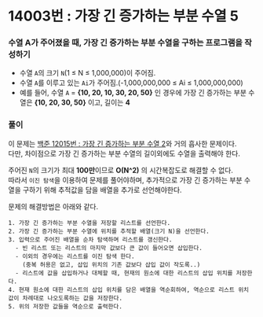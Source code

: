 # 14003번 : 가장 긴 증가하는 부분 수열 5
### 수열 A가 주어졌을 때, 가장 긴 증가하는 부분 수열을 구하는 프로그램을 작성하기
- 수열 `A`의 크기 `N`(1 ≤ N ≤ 1,000,000)이 주어짐.
- 수열 `A`를 이루고 있는 `Ai`가 주어짐.(-1,000,000,000 ≤ Ai ≤ 1,000,000,000)
- 예를 들어, 수열 `A` = **{10, 20, 10, 30, 20, 50}** 인 경우에 가장 긴 증가하는 부분 수열은 **{10, 20, 30, 50}** 이고, 길이는 **4**
### 풀이
이 문제는 [백준 12015번 : 가장 긴 증가하는 부분 수열 2](https://github.com/sjunh812/algorithm/blob/master/%EB%B0%B1%EC%A4%80/%EC%9D%B4%EC%A7%84%20%ED%83%90%EC%83%89/12015%EB%B2%88.%20%EA%B0%80%EC%9E%A5%20%EA%B8%B4%20%EC%A6%9D%EA%B0%80%ED%95%98%EB%8A%94%20%EB%B6%80%EB%B6%84%20%EC%88%98%EC%97%B4%202/Main.java)와 거의 흡사한 문제이다.  
다만, 차이점으로 가장 긴 증가하는 부분 수열의 길이외에도 수열을 출력해야 한다.  

주어진 `N`의 크기가 최대 **100만**이므로 **O(N^2)** 의 시간복잡도로 해결할 수 없다.  
따라서 `이진 탐색`을 이용하여 문제를 풀어야하며, 추가적으로 가장 긴 증가하는 부분 수열을 구하기 위해 추적값을 담을 배열을 추가로 선언해야한다.  

문제의 해결방법은 아래와 같다.
```
1. 가장 긴 증가하는 부분 수열을 저장할 리스트를 선언한다.
2. 가장 긴 증가하는 부분 수열에 위치를 추적할 배열(크기 N)을 선언한다.
3. 입력으로 주어진 배열을 순차 탐색하며 리스트를 갱신한다.
  - 빈 리스트 또는 리스트의 마지막 값보다 큰 값이 들어오면 삽입한다.
  - 이외의 경우에는 리스트를 이진 탐색 한다.
    (중복 허용은 없고, 삽입 위치의 기존 값보다 삽입 값이 작도록..)
  - 리스트에 값을 삽입하거나 대체할 때, 현재의 원소에 대한 리스트의 삽입 위치를 저장한다.
4. 현재 원소에 대한 리스트의 삽입 위치를 담은 배열을 역순회하여, 역순으로 리스트 위치 값이 차례대로 나오도록하는 값을 저장한다.
5. 위의 저장한 값들을 역순으로 출력한다.
```

